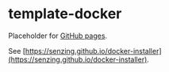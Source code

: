 # template-docker

Placeholder for [GitHub pages](https://pages.github.com/).

See [https://senzing.github.io/docker-installer](https://senzing.github.io/docker-installer).
